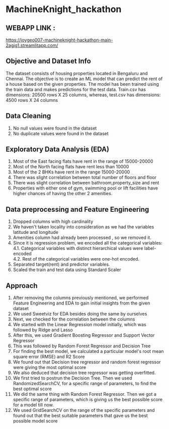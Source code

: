 # MachineKnight_hackathon

## WEBAPP LINK :
https://joygeo007-machineknight-hackathon-main-2agjg1.streamlitapp.com/


## Objective and Dataset Info
The dataset consists of housing properties located in Bengaluru and Chennai. 
The objective is to create an ML model that can predict the rent of a house based on the given properties. 
The model has been trained using the train data and makes predictions for the test data. Train.csv has dimensions: 20500 rows X 25 columns, whereas, test.csv has dimensions: 4500 rows X 24 columns

## Data Cleaning 
1. No null values were found in the dataset
2. No duplicate values were found in the dataset

## Exploratory Data Analysis (EDA) 
1. Most of the East facing flats have rent in the range of 15000-20000 
2. Most of the North facing flats have rent less than 10000 
3. Most of the 2 BHKs have rent in the range 15000-20000
4. There was slight correlation between total number of floors and floor
5. There was slight correlation between bathroom,property_size and rent
6. Properties with either one of gym, swimming pool or lift facilities have higher chances of having the other 2 amenities.

## Data preprocessing and Feature Engineering
1. Dropped columns with high cardinality
2. We haven't taken locality into consideration as we had the variables latitude and longitude
3. Amenities column had already been processed , so we removed it.
4. Since it is regression problem, we encoded all the categorical variables:<br>
    4.1. Categorical variables with distinct hierarchical values were label-encoded<br>
    4.2. Rest of the categorical variables were one-hot encoded.
5. Separated target(rent) and predictor variables.
6. Scaled the train and test data using Standard Scaler

## Approach
1. After removing the columns previously mentioned, we performed Feature Engineering and EDA to gain initial insights from the given dataset
2. We used Sweetviz for EDA besides doing the same by ourselves
3. Next, we checked for the correlation between the columns
4. We started with the Linear Regression model initially, which was followed by Ridge and Lasso
5. After this, we used Gradient Boosting Regressor and Support Vector Regressor
6. This was followed by Random Forest Regressor and Decision Tree
7. For finding the best model, we calculated a particular model's root mean square error (RMSE) and R2 Score
8. We found out that Decision tree regressor and random forest regressor were giving the most optimal score
9. We also deduced that decision tree regressor was getting overfitted. 
10. We first tried to postrun the Decision Tree. Then we used RandomizedSearchCV, for a specific range of parameters, to find the best optimal score
11. We did the same thing with Random Forest Regressor. Then we got a specific range of parameters, which is giving us the best possible score for a model till now.
12. We used GridSearchCV on the range of the specific parameters and found out that the best suitable parameters that gave us the best possible model score



